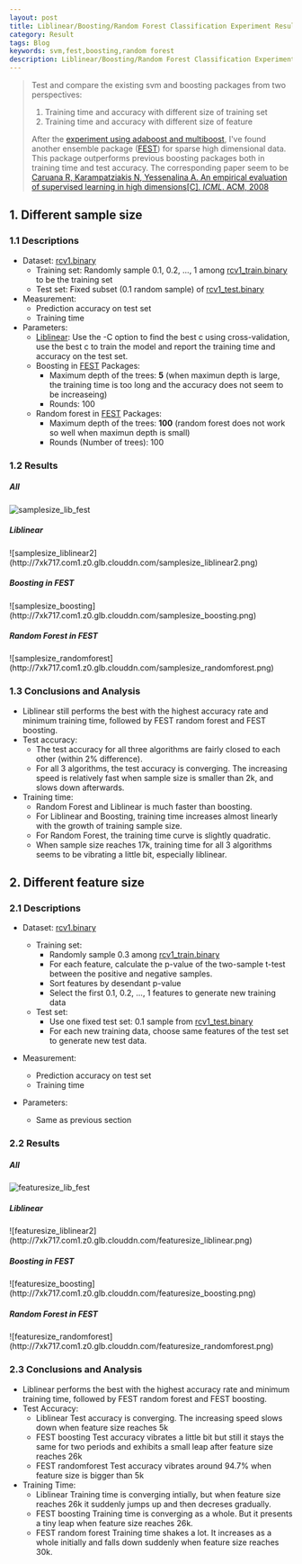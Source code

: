 ```yaml
---
layout: post
title: Liblinear/Boosting/Random Forest Classification Experiment Results
category: Result
tags: Blog
keywords: svm,fest,boosting,random forest
description: Liblinear/Boosting/Random Forest Classification Experiment Results
---
```


> Test and compare the existing svm and boosting packages from two perspectives:
> 1. Training time and accuracy with different size of training set
> 2. Training time and accuracy with different size of feature
> 
> After the [experiment using adaboost and multiboost](http://localhost:4000/2015/07/12/bootsing-svm-exp.html), I've found another ensemble package ([FEST](http://lowrank.net/nikos/fest/)) for sparse high dimensional data.
> This package outperforms previous boosting packages both in training time and test accuracy. The corresponding paper seem to be [Caruana R, Karampatziakis N, Yessenalina A. An empirical evaluation of supervised learning in high dimensions[C]. *ICML*. ACM, 2008](http://icml2008.cs.helsinki.fi/papers/632.pdf)
> 

## 1. Different sample size

### 1.1 Descriptions
* Dataset: [rcv1.binary](http://www.csie.ntu.edu.tw/~cjlin/libsvmtools/datasets/binary.html#rcv1.binary)
    - Training set: Randomly sample 0.1, 0.2, ..., 1 among [rcv1_train.binary](http://www.csie.ntu.edu.tw/~cjlin/libsvmtools/datasets/binary/rcv1_train.binary.bz2) to be the training set
    - Test set: Fixed subset (0.1 random sample) of [rcv1_test.binary](http://www.csie.ntu.edu.tw/~cjlin/libsvmtools/datasets/binary/rcv1_test.binary.bz2)
* Measurement:
    * Prediction accuracy on test set
    * Training time 
* Parameters:
    * [Liblinear](http://www.csie.ntu.edu.tw/~cjlin/liblinear/): Use the -C option to find the best c using cross-validation, use the best c to train the model and report the training time and accuracy on the test set.
    * Boosting in [FEST](http://lowrank.net/nikos/fest/) Packages:
        - Maximum depth of the trees: **5** (when maximun depth is large, the training time is too long and the accuracy does not seem to be increaseing)
        - Rounds: 100
    * Random forest in [FEST](http://lowrank.net/nikos/fest/) Packages:
        - Maximum depth of the trees: **100** (random forest does not work so well when maximun depth is small)
        - Rounds (Number of trees): 100

### 1.2 Results

<h5>All</h5> 

![samplesize_lib_fest](http://7xk717.com1.z0.glb.clouddn.com/samplesize_lib_fest.png)

<h5>Liblinear</h5>
![samplesize_liblinear2](http://7xk717.com1.z0.glb.clouddn.com/samplesize_liblinear2.png)

<h5>Boosting in FEST</h5>
![samplesize_boosting](http://7xk717.com1.z0.glb.clouddn.com/samplesize_boosting.png)

<h5>Random Forest in FEST</h5>
![samplesize_randomforest](http://7xk717.com1.z0.glb.clouddn.com/samplesize_randomforest.png)

### 1.3 Conclusions and Analysis
* Liblinear still performs the best with the highest accuracy rate and minimum training time, followed by FEST random forest and FEST boosting.
* Test accuracy:
    * The test accuracy for all three algorithms are fairly closed to each other (within 2% difference). 
    * For all 3 algorithms, the test accuracy is converging. The increasing speed is relatively fast when sample size is smaller than 2k, and slows down afterwards.
* Training time:
    * Random Forest and Liblinear is much faster than boosting.
    * For Liblinear and Boosting, training time increases almost linearly with the growth of training sample size.
    * For Random Forest, the training time curve is slightly quadratic.
    * When sample size reaches 17k, training time for all 3 algorithms seems to be vibrating a little bit, especially liblinear. 

## 2. Different feature size

### 2.1 Descriptions
* Dataset: [rcv1.binary](http://www.csie.ntu.edu.tw/~cjlin/libsvmtools/datasets/binary.html#rcv1.binary)
    - Training set:
        * Randomly sample 0.3 among [rcv1_train.binary](http://www.csie.ntu.edu.tw/~cjlin/libsvmtools/datasets/binary/rcv1_train.binary.bz2)
        * For each feature, calculate the p-value of the two-sample t-test between the positive and negative samples.
        * Sort features by desendant p-value
        * Select the first 0.1, 0.2, ..., 1 features to generate new training data
    - Test set:
        * Use one fixed test set: 0.1 sample from [rcv1_test.binary](http://www.csie.ntu.edu.tw/~cjlin/libsvmtools/datasets/binary/rcv1_test.binary.bz2)
        * For each new training data, choose same features of the test set to generate new test data.
        
* Measurement:
    * Prediction accuracy on test set
    * Training time
* Parameters:
    * Same as previous section

### 2.2 Results

<h5>All</h5> 

![featuresize_lib_fest](http://7xk717.com1.z0.glb.clouddn.com/featuresize_lib_fest.png)

<h5>Liblinear</h5>
![featuresize_liblinear2](http://7xk717.com1.z0.glb.clouddn.com/featuresize_liblinear.png)

<h5>Boosting in FEST</h5>
![featuresize_boosting](http://7xk717.com1.z0.glb.clouddn.com/featuresize_boosting.png)

<h5>Random Forest in FEST</h5>
![featuresize_randomforest](http://7xk717.com1.z0.glb.clouddn.com/featuresize_randomforest.png)

### 2.3 Conclusions and Analysis
* Liblinear performs the best with the highest accuracy rate and minimum training time, followed by FEST random forest and FEST boosting.
* Test Accuracy:
    * Liblinear
        Test accuracy is converging. The increasing speed slows down when feature size reaches 5k
    * FEST boosting
        Test accuracy vibrates a little bit but still it stays the same for two periods and exhibits a small leap after feature size reaches 26k
    * FEST randomforest
        Test accuracy vibrates around 94.7% when feature size is bigger than 5k
* Training Time:
    * Liblinear
        Training time is converging intially, but when feature size reaches 26k it suddenly jumps up and then decreses gradually.
    * FEST boosting
        Training time is converging as a whole. But it presents a tiny leap when feature size reaches 26k.
    * FEST random forest
        Training time shakes a lot. It increases as a whole initially and falls down suddenly when feature size reaches 30k.
